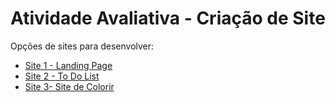 # Atividade Avaliativa - Criação de Site

Opções de sites para desenvolver:
* [Site 1 - Landing Page](https://promatheuscarretta.github.io/att-landing-page/)
* [Site 2 - To Do List](https://promatheuscarretta.github.io/att-todo-list/)
* [Site 3- Site de Colorir](https://promatheuscarretta.github.io/att-colorir/)
